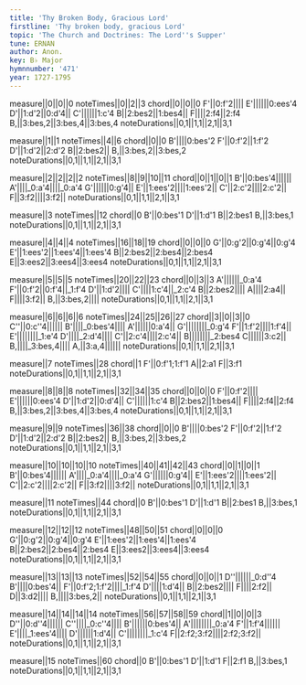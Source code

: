 ```yaml
---
title: 'Thy Broken Body, Gracious Lord'
firstline: 'Thy broken body, gracious Lord'
topic: 'The Church and Doctrines: The Lord''s Supper'
tune: ERNAN
author: Anon.
key: B♭ Major
hymnnumber: '471'
year: 1727-1795
---
```

measure||0||0||0
noteTimes||0||2||3
chord||0||0||0
F'||0:f'2||||
E'||||||0:ees'4
D'||1:d'2||0:d'4||
C'||||||1:c'4
B||2:bes2||1:bes4||
F||||2:f4||2:f4
B,||3:bes,2||3:bes,4||3:bes,4
noteDurations||0,1||1,1||2,1||3,1

measure||1||1
noteTimes||4||6
chord||0||0
B'||||0:bes'2
F'||0:f'2||1:f'2
D'||1:d'2||2:d'2
B||2:bes2||
B,||3:bes,2||3:bes,2
noteDurations||0,1||1,1||2,1||3,1

measure||2||2||2||2
noteTimes||8||9||10||11
chord||0||1||0||1
B'||0:bes'4||||||
A'||||_0:a'4||||_0:a'4
G'||||||0:g'4||
E'||1:ees'2||||1:ees'2||
C'||2:c'2||||2:c'2||
F||3:f2||||3:f2||
noteDurations||0,1||1,1||2,1||3,1

measure||3
noteTimes||12
chord||0
B'||0:bes'1
D'||1:d'1
B||2:bes1
B,||3:bes,1
noteDurations||0,1||1,1||2,1||3,1

measure||4||4||4
noteTimes||16||18||19
chord||0||0||0
G'||0:g'2||0:g'4||0:g'4
E'||1:ees'2||1:ees'4||1:ees'4
B||2:bes2||2:bes4||2:bes4
E||3:ees2||3:ees4||3:ees4
noteDurations||0,1||1,1||2,1||3,1

measure||5||5||5
noteTimes||20||22||23
chord||0||3||3
A'||||||_0:a'4
F'||0:f'2||0:f'4||_1:f'4
D'||1:d'2||||
C'||||1:c'4||_2:c'4
B||2:bes2||||
A||||2:a4||
F||||3:f2||
B,||3:bes,2||||
noteDurations||0,1||1,1||2,1||3,1

measure||6||6||6||6
noteTimes||24||25||26||27
chord||3||0||3||0
C''||0:c''4||||||
B'||||_0:bes'4||||
A'||||||0:a'4||
G'||||||||_0:g'4
F'||1:f'2||||1:f'4||
E'||||||||_1:e'4
D'||||_2:d'4||||
C'||2:c'4||||2:c'4||
B||||||||_2:bes4
C||||||3:c2||
B,||||_3:bes,4||||
A,||3:a,4||||||
noteDurations||0,1||1,1||2,1||3,1

measure||7
noteTimes||28
chord||1
F'||0:f'1;1:f'1
A||2:a1
F||3:f1
noteDurations||0,1||1,1||2,1||3,1

measure||8||8||8
noteTimes||32||34||35
chord||0||0||0
F'||0:f'2||||
E'||||||0:ees'4
D'||1:d'2||0:d'4||
C'||||||1:c'4
B||2:bes2||1:bes4||
F||||2:f4||2:f4
B,||3:bes,2||3:bes,4||3:bes,4
noteDurations||0,1||1,1||2,1||3,1

measure||9||9
noteTimes||36||38
chord||0||0
B'||||0:bes'2
F'||0:f'2||1:f'2
D'||1:d'2||2:d'2
B||2:bes2||
B,||3:bes,2||3:bes,2
noteDurations||0,1||1,1||2,1||3,1

measure||10||10||10||10
noteTimes||40||41||42||43
chord||0||1||0||1
B'||0:bes'4||||||
A'||||_0:a'4||||_0:a'4
G'||||||0:g'4||
E'||1:ees'2||||1:ees'2||
C'||2:c'2||||2:c'2||
F||3:f2||||3:f2||
noteDurations||0,1||1,1||2,1||3,1

measure||11
noteTimes||44
chord||0
B'||0:bes'1
D'||1:d'1
B||2:bes1
B,||3:bes,1
noteDurations||0,1||1,1||2,1||3,1

measure||12||12||12
noteTimes||48||50||51
chord||0||0||0
G'||0:g'2||0:g'4||0:g'4
E'||1:ees'2||1:ees'4||1:ees'4
B||2:bes2||2:bes4||2:bes4
E||3:ees2||3:ees4||3:ees4
noteDurations||0,1||1,1||2,1||3,1

measure||13||13||13
noteTimes||52||54||55
chord||0||0||1
D''||||||_0:d''4
B'||||0:bes'4||
F'||0:f'2;1:f'2||||_1:f'4
D'||||1:d'4||
B||2:bes2||||
F||||2:f2||
D||3:d2||||
B,||||3:bes,2||
noteDurations||0,1||1,1||2,1||3,1

measure||14||14||14||14
noteTimes||56||57||58||59
chord||1||0||0||3
D''||0:d''4||||||
C''||||_0:c''4||||
B'||||||0:bes'4||
A'||||||||_0:a'4
F'||1:f'4||||||
E'||||_1:ees'4||||
D'||||||1:d'4||
C'||||||||_1:c'4
F||2:f2;3:f2||||2:f2;3:f2||
noteDurations||0,1||1,1||2,1||3,1

measure||15
noteTimes||60
chord||0
B'||0:bes'1
D'||1:d'1
F||2:f1
B,||3:bes,1
noteDurations||0,1||1,1||2,1||3,1

